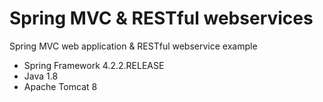 # Spring MVC & RESTful webservices
Spring MVC web application &amp; RESTful webservice example
- Spring Framework 4.2.2.RELEASE
- Java 1.8
- Apache Tomcat 8
